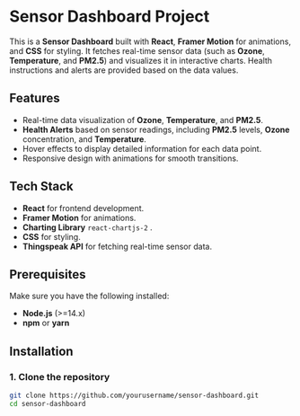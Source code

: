 # Sensor Dashboard Project

This is a **Sensor Dashboard** built with **React**, **Framer Motion** for animations, and **CSS** for styling. It fetches real-time sensor data (such as **Ozone**, **Temperature**, and **PM2.5**) and visualizes it in interactive charts. Health instructions and alerts are provided based on the data values.

## Features
- Real-time data visualization of **Ozone**, **Temperature**, and **PM2.5**.
- **Health Alerts** based on sensor readings, including **PM2.5** levels, **Ozone** concentration, and **Temperature**.
- Hover effects to display detailed information for each data point.
- Responsive design with animations for smooth transitions.

## Tech Stack
- **React** for frontend development.
- **Framer Motion** for animations.
- **Charting Library**  `react-chartjs-2` .
- **CSS** for styling.
- **Thingspeak API** for fetching real-time sensor data.

## Prerequisites
Make sure you have the following installed:
- **Node.js** (>=14.x)
- **npm** or **yarn**

## Installation

### 1. Clone the repository
```bash
git clone https://github.com/yourusername/sensor-dashboard.git
cd sensor-dashboard
